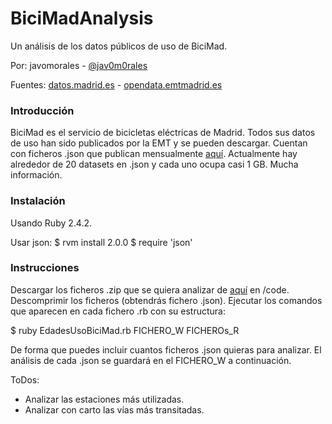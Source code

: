 # BiciMadAnalysis

Un análisis de los datos públicos de uso de BiciMad.

Por: javomorales - [@jav0m0rales][1]

Fuentes:
[datos.madrid.es][2] - [opendata.emtmadrid.es][3]

### Introducción

BiciMad es el servicio de bicicletas eléctricas de Madrid. Todos sus datos de uso han sido publicados por la EMT y se pueden descargar. Cuentan con ficheros .json que publican mensualmente [aquí][4]. Actualmente hay alrededor de 20 datasets en .json y cada uno ocupa casi 1 GB. Mucha información.

### Instalación

Usando Ruby 2.4.2.

Usar json:
    $ rvm install 2.0.0
    $ require 'json'

### Instrucciones

Descargar los ficheros .zip que se quiera analizar de [aquí][4] en /code.
Descomprimir los ficheros (obtendrás fichero .json).
Ejecutar los comandos que aparecen en cada fichero .rb con su estructura:

  $ ruby EdadesUsoBiciMad.rb FICHERO_W FICHEROs_R

De forma que puedes incluir cuantos ficheros .json quieras para analizar. El análisis de cada .json se guardará en el FICHERO_W a continuación.

ToDos:
- Analizar las estaciones más utilizadas.
- Analizar con carto las vías más transitadas.

[1]: https://twitter.com/jav0m0rales
[2]: https://datos.madrid.es/sites/v/index.jsp?vgnextoid=374512b9ace9f310VgnVCM100000171f5a0aRCRD&buscar=true&Texto=bicimad&Sector=&Formato=&Periodicidad=&orderByCombo=CONTENT_INSTANCE_NAME_DECODE
[3]: https://opendata.emtmadrid.es/
[4]: https://opendata.emtmadrid.es/Datos-estaticos/Datos-generales-(1)
